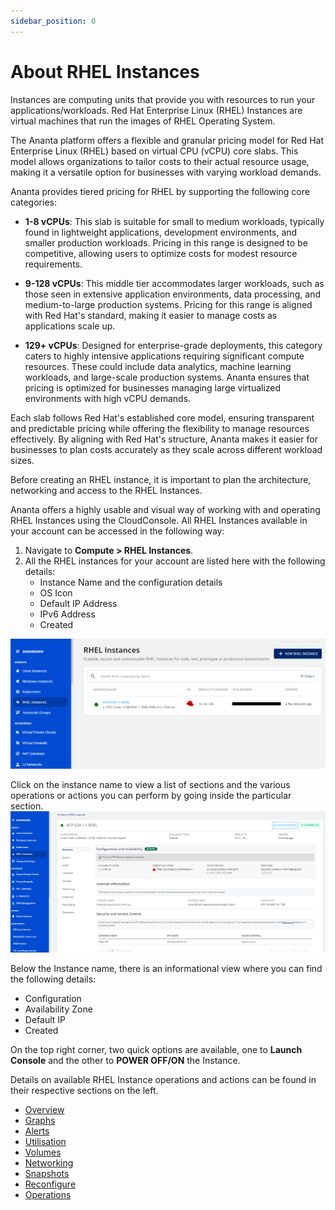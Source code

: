 ```yaml
---
sidebar_position: 0
---
```

# About RHEL Instances

Instances are computing units that provide you with resources to run your applications/workloads. Red Hat Enterprise Linux (RHEL) Instances are virtual machines that run the images of RHEL Operating System.

The Ananta platform offers a flexible and granular pricing model for Red Hat Enterprise Linux (RHEL) based on virtual CPU (vCPU) core slabs. This model allows organizations to tailor costs to their actual resource usage, making it a versatile option for businesses with varying workload demands.

Ananta provides tiered pricing for RHEL by supporting the following core categories:

- **1-8 vCPUs**: This slab is suitable for small to medium workloads, typically found in lightweight applications, development environments, and smaller production workloads. Pricing in this range is designed to be competitive, allowing users to optimize costs for modest resource requirements.
    
- **9-128 vCPUs**: This middle tier accommodates larger workloads, such as those seen in extensive application environments, data processing, and medium-to-large production systems. Pricing for this range is aligned with Red Hat's standard, making it easier to manage costs as applications scale up.
    
- **129+ vCPUs**: Designed for enterprise-grade deployments, this category caters to highly intensive applications requiring significant compute resources. These could include data analytics, machine learning workloads, and large-scale production systems. Ananta ensures that pricing is optimized for businesses managing large virtualized environments with high vCPU demands.
    

Each slab follows Red Hat's established core model, ensuring transparent and predictable pricing while offering the flexibility to manage resources effectively. By aligning with Red Hat's structure, Ananta makes it easier for businesses to plan costs accurately as they scale across different workload sizes.

Before creating an RHEL instance, it is important to plan the architecture, networking and access to the RHEL Instances.

Ananta offers a highly usable and visual way of working with and operating RHEL Instances using the CloudConsole. All RHEL Instances available in your account can be accessed in the following way:

1. Navigate to **Compute > RHEL Instances**.
2. All the RHEL instances for your account are listed here with the following details:
	- Instance Name and the configuration details
	- OS Icon
	- Default IP Address
	- IPv6 Address
	- Created

![RHEL Instances](img/RHEL3.png)

Click on the instance name to view a list of sections and the various operations or actions you can perform by going inside the particular section. 
![RHEL Instances](img/RHEL4.png)

Below the Instance name, there is an informational view where you can find the following details:
- Configuration
- Availability Zone
- Default IP
- Created 

On the top right corner, two quick options are available, one to **Launch Console** and the other to **POWER OFF/ON** the Instance.
 
Details on available RHEL Instance operations and actions can be found in their respective sections on the left.

- [Overview](ViewingDetailsofRHELInstances.md)
- [Graphs](ViewingGraphsandUtilizationofRHELInstances.md)
- [Alerts](ConfiguringAlertsonRHELInstances.md)
- [Utilisation](ViewingGraphsandUtilizationofRHELInstances.md)
- [Volumes](VolumeManagementwithRHELInstances.md)
- [Networking](NetworkingManagementwithRHELInstances.md)
- [Snapshots](WorkingwithRHELInstanceSnapshots.md)
- [Reconfigure](ReconfiguringRHELInstances.md)
- [Operations](RHELInstanceOperations.md)

